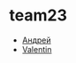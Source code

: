 
# team23

- [Андрей](https://andreibakhtinov.github.io/team23/andrei.html)
- [Valentin](https://andreibakhtinov.github.io/team23/valentin.html)